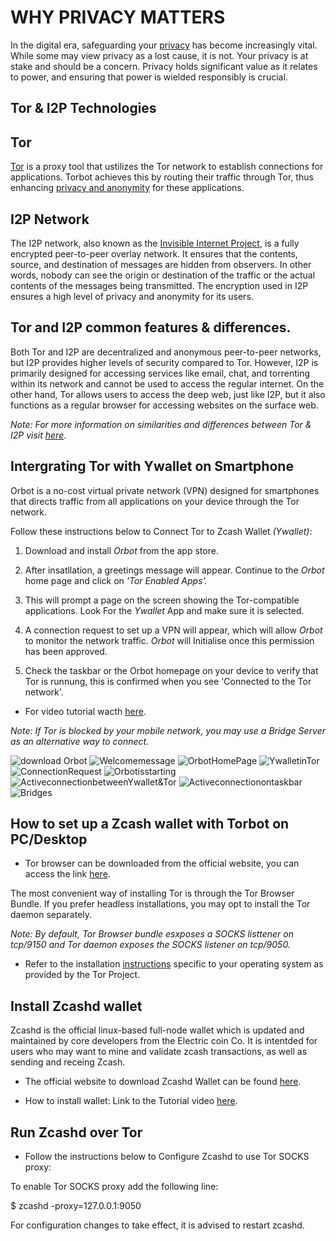 # WHY PRIVACY MATTERS

In the digital era, safeguarding your [privacy](https://www.privacyguides.org/en/) has become increasingly vital. While some may view privacy as a lost cause, it is not. Your privacy is at stake and should be a concern. Privacy holds significant value as it relates to power, and ensuring that power is wielded responsibly is crucial.

## Tor & I2P Technologies

## Tor

[Tor](https://www.privacyguides.org/en/tor/?h=tor) is a proxy tool that ustilizes the Tor network to establish connections for applications. Torbot achieves this by routing their traffic through Tor, thus enhancing [privacy and anonymity](https://www.torproject.org/) for these applications.

## I2P Network

The I2P network, also known as the [Invisible Internet Project](https://geti2p.net/en/about/intro), is a fully encrypted peer-to-peer overlay network. It ensures that the contents, source, and destination of messages are hidden from observers. In other words, nobody can see the origin or destination of the traffic or the actual contents of the messages being transmitted. The encryption used in I2P ensures a high level of privacy and anonymity for its users.

## Tor and I2P common features & differences. 

Both Tor and I2P are decentralized and anonymous peer-to-peer networks, but I2P provides higher levels of security compared to Tor. However, I2P is primarily designed for accessing services like email, chat, and torrenting within its network and cannot be used to access the regular internet. On the other hand, Tor allows users to access the deep web, just like I2P, but it also functions as a regular browser for accessing websites on the surface web.

*Note: For more information on similarities and differences between Tor & I2P visit [here](https://geti2p.net/en/comparison/tor)*.

## Intergrating Tor with Ywallet on Smartphone

Orbot is a no-cost virtual private network (VPN) designed for smartphones that directs traffic from all applications on your device through the Tor network.

Follow these instructions below to Connect Tor to Zcash Wallet *(Ywallet)*:

1.  Download and install *Orbot* from the app store.

2.  After insatllation, a greetings message will appear. Continue to the *Orbot* home page and click on *'Tor Enabled Apps'.*              

3. This will prompt a page on the screen showing the Tor-compatible applications. Look For the *Ywallet* App and make sure it is selected.

4. A connection request to set up a VPN will appear, which will allow *Orbot* to monitor the network traffic. *Orbot* will Initialise once this permission has been approved. 

5. Check the taskbar or the Orbot homepage on your device to verify that Tor is runnung, this is confirmed when you see 'Connected to the Tor network'.

* For video tutorial wacth [here](https://drive.google.com/file/d/12ODTLrjgSzYFeAOTrv-P9LvfBVOvrSXK/view?usp=sharing).

*Note: If Tor is blocked by your mobile network, you may use a Bridge Server as an alternative way to connect.*

![download Orbot](https://i.ibb.co/sbTLtGz/Download-Orbot.jpg/img)
![Welcomemessage](https://i.ibb.co/7t7FVHB/Welcome-message.jpg/img)
![OrbotHomePage](https://i.ibb.co/jkZDbq6/Orbotmainpage.jpg/img)
![YwalletinTor](https://i.ibb.co/CQK6fST/Zcashywallet.jpg/img)
![ConnectionRequest](https://i.ibb.co/zX7WhWM/Connection-Request.jpg/img)
![Orbotisstarting](https://i.ibb.co/g4SrDWv/Orbotis-Starting.jpg/img)
![ActiveconnectionbetweenYwallet&Tor](https://i.ibb.co/2qRp0xh/Ywallet-Tor.jpg/img)
![Activeconnectionontaskbar](https://i.ibb.co/xDKFC7f/Activeconnection.jpg/img)
![Bridges](https://i.ibb.co/CM8GjbC/Bridges.jpg/img)

## How to set up a Zcash wallet with Torbot on PC/Desktop

* Tor browser can be downloaded from the official website, you can access the link [here](https://www.torproject.org/download/).

 The most convenient way of installing Tor is through the Tor Browser Bundle. If you prefer headless installations, you may opt to install the Tor daemon separately. 

*Note: By default, Tor Browser bundle esxposes a SOCKS listtener on tcp/9150 and Tor daemon exposes the SOCKS listener on tcp/9050.*

* Refer to the installation [instructions](https://support.torproject.org/apt/) specific to your operating system as provided by the Tor Project.

## Install Zcashd wallet

Zcashd is the official linux-based full-node wallet which is updated and maintained by core developers from the Electric coin Co. It is intentded for users who may want to mine and validate zcash transactions, as well as sending and receing Zcash.

* The official website to download Zcashd Wallet can be found [here](https://electriccoin.co/zcashd/).

* How to install wallet: Link to the Tutorial video [here](https://www.youtube.com/watch?v=hTKL0jPu7X0).

##  Run Zcashd over Tor 

* Follow the instructions below to Configure Zcashd to use Tor SOCKS proxy:

 To enable Tor SOCKS proxy add the following line: 

  $ zcashd -proxy=127.0.0.1:9050
      
For configuration changes to take effect, it is advised to restart zcashd. 


